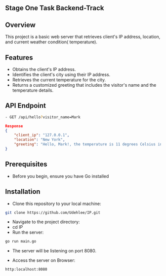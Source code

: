## Stage One Task Backend-Track

## Overview
This project is a basic web server that retrieves client's IP address, location, and current weather condition( temperature).

## Features
- Obtains the client's IP address.
- Identifies the client's city using their IP address.
- Retrieves the current temperature for the city.
- Returns a customized greeting that includes the visitor's name and the temperature details.

 ## API Endpoint
 ```sh
- GET /api/hello?visitor_name=Mark
```

```json
Response
{
    "client_ip": "127.0.0.1",
    "location": "New York",
    "greeting": "Hello, Mark!, the temperature is 11 degrees Celsius in New York"
} 
```

## Prerequisites
- Before you begin, ensure you have Go installed

## Installation
- Clone this repository to your local machine:
```sh
git clone https://github.com/Udehlee/IP.git
```
- Navigate to the project directory:
- cd IP
- Run the server:
```sh
go run main.go
```

- The server will be listening on port 8080.

- Access the server on Browser:
```sh
http:localhost:8080
```
